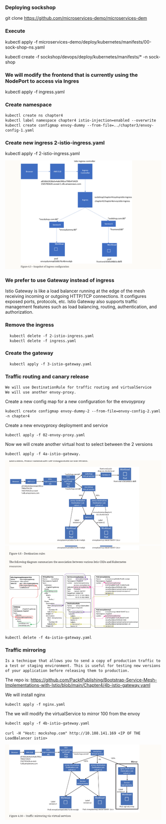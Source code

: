 ### Deploying sockshop

git clone https://github.com/microservices-demo/microservices-dem


### Execute

kubectl apply  -f microservices-demo/deploy/kubernetes/manifests/00-sock-shop-ns.yaml 

kubectl create -f  sockshop/devops/deploy/kubernetes/manifests/* -n sock-shop


### We will modify the frontend that is currently using the NodePort to access via Ingres

 kubectl apply -f ingress.yaml


### Create namespace

	kubectl create ns chapter4
	kubectl label namespace chapter4 istio-injection=enabled --overwrite
	kubectl create configmap envoy-dummy --from-file=../chapter3/envoy-config-1.yaml


### Create new ingress 2-istio-ingress.yaml

  kubectl apply -f 2-istio-ingress.yaml
  
![istio-controller-ingress.png](../images/istio-controller-ingress.png)

### We prefer to use Gateway instead of ingress

 Istio Gateway is like a load balancer running at the edge of the mesh receiving incoming or outgoing HTTP/TCP connections. It configures exposed ports, protocols, etc. Istio Gateway also supports traffic management features such as load balancing, routing, authentication, and authorization.

### Remove the ingress

      kubectl delete -f 2-istio-ingress.yaml
      kubectl delete -f ingress.yaml

### Create the gateway


      kubectl apply -f 3-istio-gateway.yaml

### Traffic routing and canary release

    We will use DestinationRule for traffic routing and virtualService
    We will use another envoy-proxy.

Create a new config map for a new configuration for the envoyproxy

    kubectl create configmap envoy-dummy-2 --from-file=envoy-config-2.yaml -n chapter4

Create a new envoyproxy deployment and service

    kubectl apply -f 02-envoy-proxy.yaml

Now we will create another virtual host to select between the 2 versions

    kubectl apply -f 4a-istio-gateway.

![traffic-mirroring-chapter4.png](../images/traffic-mirroring-chapter4.png)
![istio-subset-services-vs.png](../images/istio-subset-services-vs.png)

    kubectl delete -f 4a-istio-gateway.yaml

### Traffic mirroring

    Is a technique that allows you to send a copy of production traffic to a test or staging environment. This is useful for testing new versions of your application before releasing them to production.


   The repo is: https://github.com/PacktPublishing/Bootstrap-Service-Mesh-Implementations-with-Istio/blob/main/Chapter4/4b-istio-gateway.yaml
   
   We will install nginx
   
    kubeclt apply -f nginx.yaml

   The we will modify the virtualService to mirror 100 from the envoy

    kubeclt apply -f 4b-istio-gateway.yaml

    curl -H "Host: mockshop.com" http://10.108.141.169 <IP OF THE LoadBalancer istio>

![istio-mirroring-explain.png](../images/istio-mirroring-explain.png)
